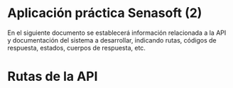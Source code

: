 # Aplicación práctica Senasoft (2)

En el siguiente documento se establecerá información relacionada a la API  y documentación del sistema a desarrollar, indicando rutas, códigos de respuesta, estados, cuerpos de respuesta, etc.

# Rutas de la API


